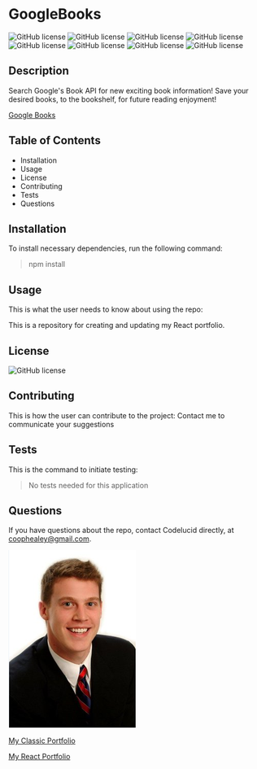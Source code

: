 # GoogleBooks

![GitHub license](https://img.shields.io/badge/Skill-HTML-brightgreen) ![GitHub license](https://img.shields.io/badge/Skill-CSS-blue) ![GitHub license](https://img.shields.io/badge/Skill-JavaScript-red) ![GitHub license](https://img.shields.io/badge/Skill-React-purple) ![GitHub license](https://img.shields.io/badge/Skill-Mongoose-orange) ![GitHub license](https://img.shields.io/badge/Skill-MongoDB-blue) ![GitHub license](https://img.shields.io/badge/Deployment-Heroku-yellow) ![GitHub license](https://img.shields.io/badge/Deployment-MongoDBAtlas-green)

## Description  

Search Google's Book API for new exciting book information!  Save your desired books, to the bookshelf, for future reading enjoyment!

[Google Books](https://googlebooks-for-all.herokuapp.com/)

## Table of Contents
- Installation 
- Usage
- License
- Contributing
- Tests
- Questions  

## Installation  

To install necessary dependencies, run the following command:
>npm install  

## Usage  

This is what the user needs to know about using the repo:  

This is a repository for creating and updating my React portfolio.  

## License  

![GitHub license](https://img.shields.io/badge/license-None-brightgreen)

## Contributing  

This is how the user can contribute to the project:
Contact me to communicate your suggestions  

## Tests  

This is the command to initiate testing:
>No tests needed for this application  

## Questions  

If you have questions about the repo, contact Codelucid directly, at coophealey@gmail.com.

[![My Profile Picture](/profilePic.png)](https://github.com/codelucid)

[My Classic Portfolio](https://codelucid.github.io/Portfolio/)

[My React Portfolio](https://codelucid.github.io/React-Portfolio/)